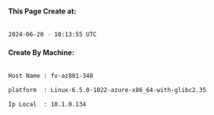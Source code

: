 
   
#### This Page Create at:

```bash

2024-06-20 - 10:13:55 UTC

```

#### Create By Machine:

```bash

Host Name : fv-az801-348

platform  : Linux-6.5.0-1022-azure-x86_64-with-glibc2.35

Ip Local  : 10.1.0.134

```

